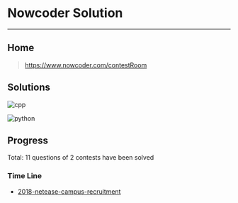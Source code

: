 # Nowcoder Solution

---

## Home

>https://www.nowcoder.com/contestRoom

## Solutions

![cpp](https://img.shields.io/badge/cpp-4-f34b7d.svg)
<!-- ![ruby](https://img.shields.io/badge/ruby-22-701516.svg) -->
![python](https://img.shields.io/badge/python%203-8-3572A5.svg)
<!-- ![java](https://img.shields.io/badge/java-3-b07219.svg) -->

## Progress

Total: 11 questions of 2 contests have been solved

### Time Line

* [2018-netease-campus-recruitment](https://www.nowcoder.com/test/6910869/summary)